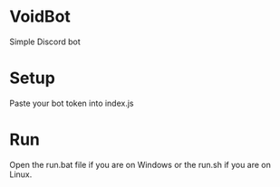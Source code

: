 # VoidBot
Simple Discord bot 

# Setup
Paste your bot token into index.js

# Run
Open the run.bat file if you are on Windows or the run.sh if you are on Linux.
